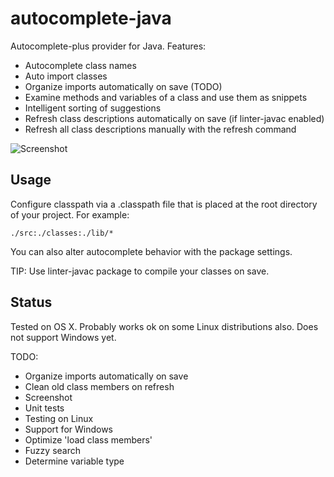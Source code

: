 # autocomplete-java

Autocomplete-plus provider for Java. Features:

* Autocomplete class names
* Auto import classes
* Organize imports automatically on save (TODO)
* Examine methods and variables of a class and use them as snippets
* Intelligent sorting of suggestions
* Refresh class descriptions automatically on save (if linter-javac enabled)
* Refresh all class descriptions manually with the refresh command

![Screenshot](https://f.cloud.github.com/assets/69169/2290250/c35d867a-a017-11e3-86be-cd7c5bf3ff9b.gif)

## Usage

Configure classpath via a .classpath file that is placed at the root directory of your project. For example:

    ./src:./classes:./lib/*

You can also alter autocomplete behavior with the package settings.

TIP: Use linter-javac package to compile your classes on save.


## Status

Tested on OS X. Probably works ok on some Linux distributions also. Does not support Windows yet.

TODO:
* Organize imports automatically on save
* Clean old class members on refresh
* Screenshot
* Unit tests
* Testing on Linux
* Support for Windows
* Optimize 'load class members'
* Fuzzy search
* Determine variable type
